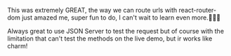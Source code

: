 This was extremely GREAT, the way we can route urls with react-router-dom just amazed me, super fun to do, I can't wait to learn even more.🎉🎉🎉

Always great to use JSON Server to test the request but of course with the limitation that can't test the methods on the live demo, but ir works like charm!
